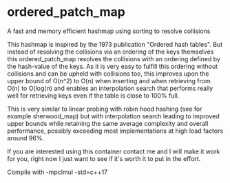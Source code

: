 # ordered_patch_map
A fast and memory efficient hashmap using sorting to resolve collisions

This hashmap is inspired by the 1973 publication "Ordered hash tables".
But instead of resolving the collisions via an ordering of the keys themselves
this ordered_patch_map resolves the collisions with an ordering defined by the
hash-value of the keys.
As it is very easy to fulfill this ordering without collisions and can be upheld with
collisions too, this improves upon the upper bound of O(n^2) to O(n) when inserting
and when retrieving from O(n) to O(log(n) and enables an interpolation search that
performs really well for retrieving keys even if the table is close to 100% full.

This is very similar to linear probing with robin hood hashing
(see for example sherwood_map) but with interpolation search leading to improved
upper bounds while retaining the same average complexity and overall performance,
possibly exceeding most implementations at high load factors around 96%.

If you are interested using this container contact me and I will make it work for you,
right now I just want to see if it's worth it to put in the effort.

Compile with -mpclmul -std=c++17
